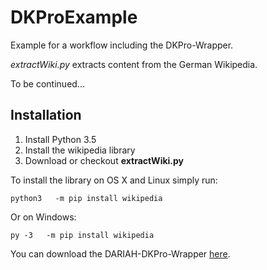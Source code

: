 DKProExample
============

Example for a workflow including the DKPro-Wrapper.

_extractWiki.py_ extracts content from the German Wikipedia.

To be continued...

Installation
------------
1. Install Python 3.5
2. Install the wikipedia library
3. Download or checkout __extractWiki.py__


To install the library on OS X and Linux simply run:

```
python3   -m pip install wikipedia
```

Or on Windows:
```
py -3   -m pip install wikipedia
```

You can download the DARIAH-DKPro-Wrapper [here](https://github.com/DARIAH-DE/DARIAH-DKPro-Wrapper).
